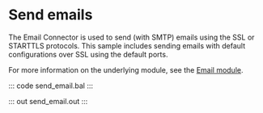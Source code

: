 # Send emails

The Email Connector is used to send (with SMTP) emails
using the SSL or STARTTLS protocols. This sample
includes sending emails with default configurations
over SSL using the default ports.

For more information on the underlying module, 
see the [Email module](https://docs.central.ballerina.io/ballerina/email/latest/).

::: code send_email.bal :::

::: out send_email.out :::